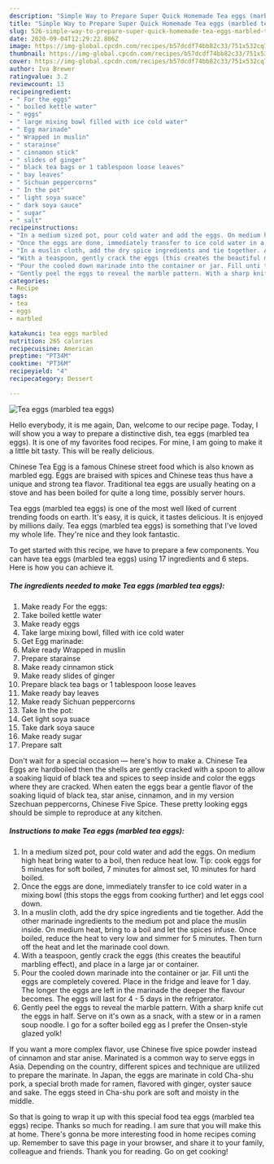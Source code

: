 ```yaml
---
description: "Simple Way to Prepare Super Quick Homemade Tea eggs (marbled tea eggs)"
title: "Simple Way to Prepare Super Quick Homemade Tea eggs (marbled tea eggs)"
slug: 526-simple-way-to-prepare-super-quick-homemade-tea-eggs-marbled-tea-eggs
date: 2020-09-04T12:29:22.806Z
image: https://img-global.cpcdn.com/recipes/b57dcdf74bb82c33/751x532cq70/tea-eggs-marbled-tea-eggs-recipe-main-photo.jpg
thumbnail: https://img-global.cpcdn.com/recipes/b57dcdf74bb82c33/751x532cq70/tea-eggs-marbled-tea-eggs-recipe-main-photo.jpg
cover: https://img-global.cpcdn.com/recipes/b57dcdf74bb82c33/751x532cq70/tea-eggs-marbled-tea-eggs-recipe-main-photo.jpg
author: Iva Brewer
ratingvalue: 3.2
reviewcount: 13
recipeingredient:
- " For the eggs"
- " boiled kettle water"
- " eggs"
- " large mixing bowl filled with ice cold water"
- " Egg marinade"
- " Wrapped in muslin"
- " starainse"
- " cinnamon stick"
- " slides of ginger"
- " black tea bags or 1 tablespoon loose leaves"
- " bay leaves"
- " Sichuan peppercorns"
- " In the pot"
- " light soya suace"
- " dark soya sauce"
- " sugar"
- " salt"
recipeinstructions:
- "In a medium sized pot, pour cold water and add the eggs. On medium high heat bring water to a boil, then reduce heat low. Tip: cook eggs for 5 minutes for soft boiled, 7 minutes for almost set, 10 minutes for hard boiled."
- "Once the eggs are done, immediately transfer to ice cold water in a mixing bowl (this stops the eggs from cooking further) and let eggs cool down."
- "In a muslin cloth, add the dry spice ingredients and tie together. Add the other marinade ingredients to the medium pot and place the muslin inside. On medium heat, bring to a boil and let the spices infuse. Once boiled, reduce the heat to very low and simmer for 5 minutes. Then turn off the heat and let the marinade cool down."
- "With a teaspoon, gently crack the eggs (this creates the beautiful marbling effect), and place in a large jar or container."
- "Pour the cooled down marinade into the container or jar. Fill unti the eggs are completely covered. Place in the fridge and leave for 1 day. The longer the eggs are left in the marinade the deeper the flavour becomes. The eggs will last for 4 - 5 days in the refrigerator."
- "Gently peel the eggs to reveal the marble pattern. With a sharp knife cut the eggs in half. Serve on it&#39;s own as a snack, with a stew or in a ramen soup noodle. I go for a softer boiled egg as I prefer the Onsen-style glazed yolk!"
categories:
- Recipe
tags:
- tea
- eggs
- marbled

katakunci: tea eggs marbled 
nutrition: 265 calories
recipecuisine: American
preptime: "PT34M"
cooktime: "PT36M"
recipeyield: "4"
recipecategory: Dessert

---
```



![Tea eggs (marbled tea eggs)](https://img-global.cpcdn.com/recipes/b57dcdf74bb82c33/751x532cq70/tea-eggs-marbled-tea-eggs-recipe-main-photo.jpg)

Hello everybody, it is me again, Dan, welcome to our recipe page. Today, I will show you a way to prepare a distinctive dish, tea eggs (marbled tea eggs). It is one of my favorites food recipes. For mine, I am going to make it a little bit tasty. This will be really delicious.

Chinese Tea Egg is a famous Chinese street food which is also known as marbled egg. Eggs are braised with spices and Chinese teas thus have a unique and strong tea flavor. Traditional tea eggs are usually heating on a stove and has been boiled for quite a long time, possibly server hours.

Tea eggs (marbled tea eggs) is one of the most well liked of current trending foods on earth. It's easy, it is quick, it tastes delicious. It is enjoyed by millions daily. Tea eggs (marbled tea eggs) is something that I've loved my whole life. They're nice and they look fantastic.


To get started with this recipe, we have to prepare a few components. You can have tea eggs (marbled tea eggs) using 17 ingredients and 6 steps. Here is how you can achieve it.

<!--inarticleads1-->

##### The ingredients needed to make Tea eggs (marbled tea eggs):

1. Make ready  For the eggs:
1. Take  boiled kettle water
1. Make ready  eggs
1. Take  large mixing bowl, filled with ice cold water
1. Get  Egg marinade:
1. Make ready  Wrapped in muslin
1. Prepare  starainse
1. Make ready  cinnamon stick
1. Make ready  slides of ginger
1. Prepare  black tea bags or 1 tablespoon loose leaves
1. Make ready  bay leaves
1. Make ready  Sichuan peppercorns
1. Take  In the pot:
1. Get  light soya suace
1. Take  dark soya sauce
1. Make ready  sugar
1. Prepare  salt


Don&#39;t wait for a special occasion — here&#39;s how to make a. Chinese Tea Eggs are hardboiled then the shells are gently cracked with a spoon to allow a soaking liquid of black tea and spices to seep inside and color the eggs where they are cracked. When eaten the eggs bear a gentle flavor of the soaking liquid of black tea, star anise, cinnamon, and in my version Szechuan peppercorns, Chinese Five Spice. These pretty looking eggs should be simple to reproduce at any kitchen. 

<!--inarticleads2-->

##### Instructions to make Tea eggs (marbled tea eggs):

1. In a medium sized pot, pour cold water and add the eggs. On medium high heat bring water to a boil, then reduce heat low. Tip: cook eggs for 5 minutes for soft boiled, 7 minutes for almost set, 10 minutes for hard boiled.
1. Once the eggs are done, immediately transfer to ice cold water in a mixing bowl (this stops the eggs from cooking further) and let eggs cool down.
1. In a muslin cloth, add the dry spice ingredients and tie together. Add the other marinade ingredients to the medium pot and place the muslin inside. On medium heat, bring to a boil and let the spices infuse. Once boiled, reduce the heat to very low and simmer for 5 minutes. Then turn off the heat and let the marinade cool down.
1. With a teaspoon, gently crack the eggs (this creates the beautiful marbling effect), and place in a large jar or container.
1. Pour the cooled down marinade into the container or jar. Fill unti the eggs are completely covered. Place in the fridge and leave for 1 day. The longer the eggs are left in the marinade the deeper the flavour becomes. The eggs will last for 4 - 5 days in the refrigerator.
1. Gently peel the eggs to reveal the marble pattern. With a sharp knife cut the eggs in half. Serve on it&#39;s own as a snack, with a stew or in a ramen soup noodle. I go for a softer boiled egg as I prefer the Onsen-style glazed yolk!


If you want a more complex flavor, use Chinese five spice powder instead of cinnamon and star anise. Marinated is a common way to serve eggs in Asia. Depending on the country, different spices and technique are utilized to prepare the marinate. In Japan, the eggs are marinate in cold Cha-shu pork, a special broth made for ramen, flavored with ginger, oyster sauce and sake. The eggs steed in Cha-shu pork are soft and moisty in the middle. 

So that is going to wrap it up with this special food tea eggs (marbled tea eggs) recipe. Thanks so much for reading. I am sure that you will make this at home. There's gonna be more interesting food in home recipes coming up. Remember to save this page in your browser, and share it to your family, colleague and friends. Thank you for reading. Go on get cooking!
